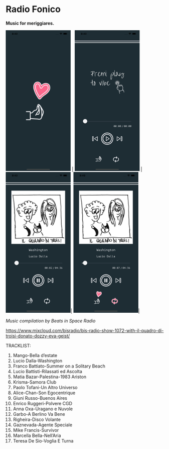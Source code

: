 #  Radio Fonico

**Music for meriggiares.**

<img src="radiofonico/Assets.xcassets/Screenshots/01.imageset/01.png" alt="launch screen screenshot" width="207" height="448"/> |
<img src="radiofonico/Assets.xcassets/Screenshots/02.imageset/02.png" alt="premi play screenshot" width="207" height="448"/> |
<img src="radiofonico/Assets.xcassets/Screenshots/03.imageset/03.png" alt="music player screenshot" width="207" height="448"/>| 
<img src="radiofonico/Assets.xcassets/Screenshots/00.imageset/00.png" alt="music player with active icons screenshot" width="207" height="448"/>|

*Music compilation by Beats in Space Radio*

https://www.mixcloud.com/bisradio/bis-radio-show-1072-with-il-quadro-di-troisi-donato-dozzy-eva-geist/

TRACKLIST: 

1. Mango-Bella d’estate 
2. Lucio Dalla-Washington 
3. Franco Battiato-Summer on a Solitary Beach 
4. Lucio Battisti-Rilassati ed Ascolta 
5. Matia Bazar-Palestina-1983 Ariston
6. Krisma-Samora Club
7. Paolo Tofani-Un Altro Universo 
8. Alice-Chan-Son Egocentrique 
9. Giuni Russo-Buenos Aires
10. Enrico Ruggeri-Polvere CGD
11. Anna Oxa-Uragano e Nuvole 
12. Garbo-A Berlino Va Bene 
13. Righeira-Disco Volante 
14. Gaznevada-Agente Speciale 
15. Mike Francis-Survivor
16. Marcella Bella-Nell’Aria 
17. Teresa De Sio-Voglia E Turna
